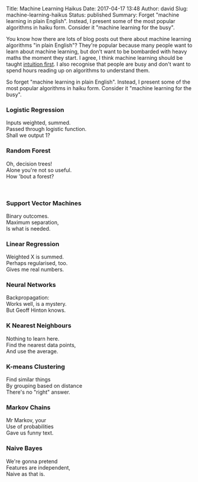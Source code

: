 Title: Machine Learning Haikus
Date: 2017-04-17 13:48
Author: david
Slug: machine-learning-haikus
Status: published
Summary: Forget "machine learning in plain English". Instead, I present some of the most popular algorithms in haiku form. Consider it "machine learning for the busy".

You know how there are lots of blog posts out there about machine
learning algorithms "in plain English"? They're popular because many
people want to learn about machine learning, but don't want to be
bombarded with heavy maths the moment they start. I agree, I think
machine learning should be taught [intuition first](/intuition-first-machine-learning).
I also recognise that people are busy and don't want to spend hours
reading up on algorithms to understand them.

So forget "machine learning in plain English". Instead, I present some
of the most popular algorithms in haiku form. Consider it "machine
learning for the busy".

### Logistic Regression

Inputs weighted, summed.  
Passed through logistic function.  
Shall we output 1?


### Random Forest

Oh, decision trees!  
Alone you're not so useful.  
How 'bout a forest?

 

### Support Vector Machines

Binary outcomes.  
Maximum separation,  
Is what is needed.


### Linear Regression

Weighted X is summed.  
Perhaps regularised, too.  
Gives me real numbers.

### Neural Networks

Backpropagation:  
Works well, is a mystery.  
But Geoff Hinton knows.

### K Nearest Neighbours

Nothing to learn here.  
Find the nearest data points,  
And use the average.

### K-means Clustering

Find similar things  
By grouping based on distance  
There's no "right" answer.

### Markov Chains

Mr Markov, your  
Use of probabilities  
Gave us funny text.


### Naive Bayes

We're gonna pretend  
Features are independent,  
Naive as that is.


